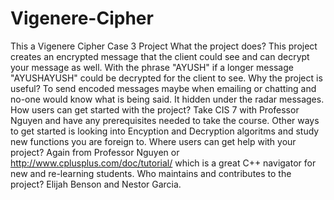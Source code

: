 # Vigenere-Cipher
This a Vigenere Cipher Case 3 Project
What the project does?
This project creates an encrypted message that the client could see and can decrypt your message as well.
With the phrase "AYUSH" if a longer message "AYUSHAYUSH" could be decrypted for the client to see.
Why the project is useful?
To send encoded messages maybe when emailing or chatting and no-one would know what is being said. It hidden under the radar messages.
How users can get started with the project?
Take CIS 7 with Professor Nguyen and have any prerequisites needed to take the course.
Other ways to get started is looking into Encyption and Decryption algoritms and study new functions you are foreign to.
Where users can get help with your project?
Again from Professor Nguyen or http://www.cplusplus.com/doc/tutorial/ which is a great C++ navigator for new and re-learning students.
Who maintains and contributes to the project?
Elijah Benson and Nestor Garcia.
